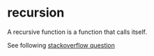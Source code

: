 # recursion

A recursive function is a function that calls itself.




See following [stackoverflow question](https://softwareengineering.stackexchange.com/questions/25052/in-plain-english-what-is-recursion)

